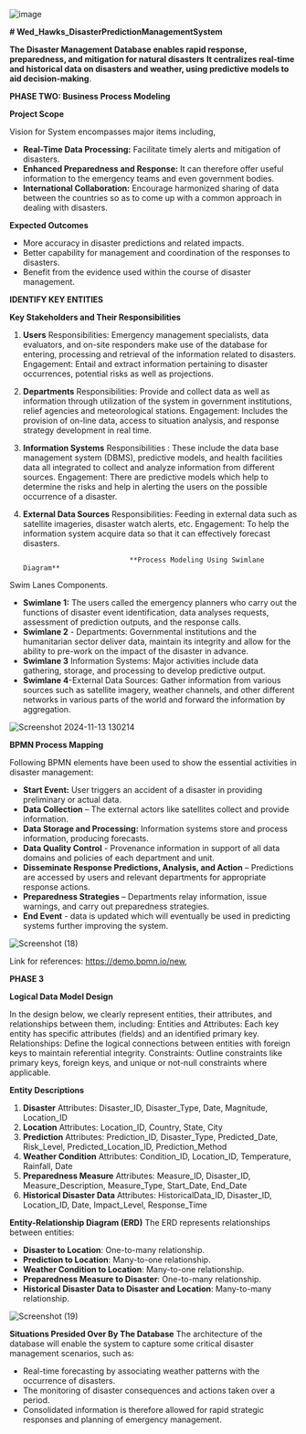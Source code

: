 ![image](https://github.com/user-attachments/assets/5923131f-057e-4d21-b1ae-ddc8ff475e7c)
                                               
  **# Wed_Hawks_DisasterPredictionManagementSystem**
                                               
  **The Disaster Management Database enables rapid response, preparedness, and mitigation for natural disasters**
                        **It centralizes real-time and historical data on disasters and weather, using predictive models to aid decision-making**.


**PHASE TWO: Business Process Modeling**


**Project Scope**

Vision for System encompasses major items including, 
-    **Real-Time Data Processing:** Facilitate timely alerts and mitigation of disasters.
-    **Enhanced Preparedness and Response:** It can therefore offer useful information to the emergency teams and even government bodies.
-    **International Collaboration:** Encourage harmonized sharing of data between the countries so as to come up with a common approach in dealing with disasters.

**Expected Outcomes**
- More accuracy in disaster predictions and related impacts.
- Better capability for management and coordination of the responses to disasters.
- Benefit from the evidence used within the course of disaster management.

**IDENTIFY KEY ENTITIES**

**Key Stakeholders and Their Responsibilities**
1. **Users**
Responsibilities: Emergency management specialists, data evaluators, and on-site responders make use of the database for entering, processing and retrieval of the information related to disasters.
Engagement: Entail and extract information pertaining to disaster occurrences, potential risks as well as projections.
2. **Departments**
Responsibilities: Provide and collect data as well as information through utilization of the system in government institutions, relief agencies and meteorological stations.
Engagement: Includes the provision of on-line data, access to situation analysis, and response strategy development in real time.
3. **Information Systems**
Responsibilities : These include the data base management system (DBMS), predictive models, and health facilities data all integrated to collect and analyze information from different sources.
Engagement: There are predictive models which help to determine the risks and help in alerting the users on the possible occurrence of a disaster.
4. **External Data Sources**
Responsibilities: Feeding in external data such as satellite imageries, disaster watch alerts, etc.
Engagement: To help the information system acquire data so that it can effectively forecast disasters.

                                 **Process Modeling Using Swimlane Diagram**

Swim Lanes Components.
-  **Swimlane 1:** The users called the emergency planners who carry out the functions of disaster event identification, data analyses requests, assessment of prediction outputs, and the response calls.
-  **Swimlane 2** - Departments: Governmental institutions and the humanitarian sector deliver data, maintain its integrity and allow for the ability to pre-work on the impact of the disaster in advance.
-  **Swimlane 3** Information Systems: Major activities include data gathering, storage, and processing to develop predictive output.
-  **Swimlane 4**-External Data Sources: Gather information from various sources such as satellite imagery, weather channels, and other different networks in various parts of the world and forward the information by aggregation.

![Screenshot 2024-11-13 130214](https://github.com/user-attachments/assets/e81fb6eb-dd19-4bf8-98b0-b4c981055ce8)


**BPMN Process Mapping**

Following BPMN elements have been used to show the essential activities in disaster management:

-  **Start Event:** User triggers an accident of a disaster in providing preliminary or actual data.
-  **Data Collection** – The external actors like satellites collect and provide information.
-  **Data Storage and Processing:** Information systems store and process information, producing forecasts.
-  **Data Quality Control** - Provenance information in support of all data domains and policies of each department and unit.
-  **Disseminate Response Predictions, Analysis, and Action** – Predictions are accessed by users and relevant departments for appropriate response actions.
-  **Preparedness Strategies** – Departments relay information, issue warnings, and carry out preparedness strategies. 
-  **End Event** - data is updated which will eventually be used in predicting systems further improving the system.

![Screenshot (18)](https://github.com/user-attachments/assets/c9e618e8-1875-44a7-b3d9-f149f6878838)

Link for references: https://demo.bpmn.io/new, 

 **PHASE 3**
 
 **Logical Data Model Design**
 
In the design below, we clearly represent entities, their attributes, and relationships between them, including:
Entities and Attributes: Each key entity has specific attributes (fields) and an identified primary key.
Relationships: Define the logical connections between entities with foreign keys to maintain referential integrity.
Constraints: Outline constraints like primary keys, foreign keys, and unique or not-null constraints where applicable.

**Entity Descriptions**
1. **Disaster**
Attributes: Disaster_ID, Disaster_Type, Date, Magnitude, Location_ID
2. **Location**
Attributes: Location_ID, Country, State, City
3. **Prediction**
Attributes: Prediction_ID, Disaster_Type, Predicted_Date, Risk_Level, Predicted_Location_ID, Prediction_Method
4. **Weather Condition**
Attributes: Condition_ID, Location_ID, Temperature, Rainfall, Date
5. **Preparedness Measure**
Attributes: Measure_ID, Disaster_ID, Measure_Description, Measure_Type, Start_Date, End_Date
6. **Historical Disaster Data**
Attributes: HistoricalData_ID, Disaster_ID, Location_ID, Date, Impact_Level, Response_Time

**Entity-Relationship Diagram (ERD)**
The ERD represents relationships between entities:

- **Disaster to Location**: One-to-many relationship.
- **Prediction to Location**: Many-to-one relationship.
- **Weather Condition to Location**: Many-to-one relationship.
- **Preparedness Measure to Disaster**: One-to-many relationship.
- **Historical Disaster Data to Disaster and Location**: Many-to-many relationship.

![Screenshot (19)](https://github.com/user-attachments/assets/ce78ab05-0c4c-4924-ac80-3e874adad01f)

**Situations Presided Over By The Database**
The architecture of the database will enable the system to capture some critical disaster management scenarios, such as:

   - Real-time forecasting by associating weather patterns with the occurrence of disasters.
   - The monitoring of disaster consequences and actions taken over a period.
   - Consolidated information is therefore allowed for rapid strategic responses and planning of emergency management.
